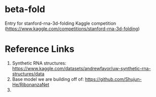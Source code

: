 # beta-fold
Entry for stanford-rna-3d-folding Kaggle competition (https://www.kaggle.com/competitions/stanford-rna-3d-folding)

# Reference Links
1. Synthetic RNA structures: https://www.kaggle.com/datasets/andrewfavor/uw-synthetic-rna-structures/data
2. Base model we are building off of: https://github.com/Shujun-He/RibonanzaNet
3. 
